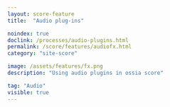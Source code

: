 ```yaml
---
layout: score-feature
title:  "Audio plug-ins"

noindex: true
doclink: /processes/audio-plugins.html
permalink: /score/features/audiofx.html
category: "site-score"

image: /assets/features/fx.png
description: "Using audio plugins in ossia score"

tag: "Audio"
visible: true
---
```


